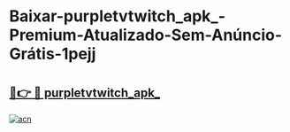 # Baixar-purpletvtwitch_apk_-Premium-Atualizado-Sem-Anúncio-Grátis-1pejj

# <h2><a href="https://bgcok1.esa.edu.pl?src=purpletvtwitch_apk_&ref=1pejj">🔗👉 🔴 purpletvtwitch_apk_</a></h2>

[![acn](https://github.com/user-attachments/assets/0f9c940e-d8b0-45ae-aac7-cd30a18b3e1c)](https://bgcok1.esa.edu.pl?src=purpletvtwitch_apk_&ref=1pejj)

